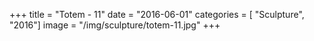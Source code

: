 +++
title = "Totem - 11"
date = "2016-06-01"
categories = [ "Sculpture", "2016"]
image = "/img/sculpture/totem-11.jpg"
+++


